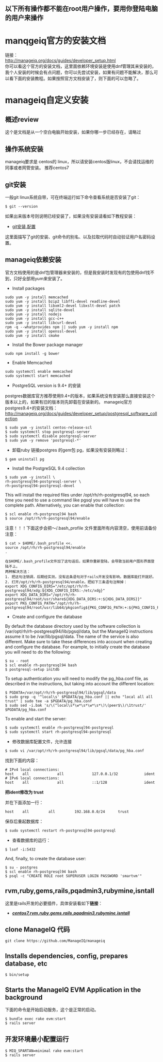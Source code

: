 ## 以下所有操作都不能在root用户操作，要用你登陆电脑的用户来操作 ##

# manqgeiq官方的安装文档 #

链接：  
http://manageiq.org/docs/guides/developer_setup.html  
你可以看这个官方的安装文档，这里面依赖环境安装是使用dnf管理其来安装的，我个人安装的时候会有点问题，你可以先尝试安装，如果有问题不能解决，那么可以看下面的安装教程。如果按照官方文档安装了，则下面的可以忽略了。

# manageiq自定义安装 #

## 概述review ##

这个是文档是从一个空白电脑开始安装，如果你哪一步已经存在，请略过

## 操作系统安装 ##

manageiq要求是 centos的 linux，所以请安装centos版linux，不会请找运维的同事或者网管安装。
推荐centos7

## git安装 ##

一般git linux系统自带，可在终端运行如下命令查看系统是否安装了git：
```
$ git --version
```
如果出来版本号则说明已经安装了，如果没有安装请看如下教程安装：  

* [git安装,配置](https://bitbucket.org/yulilong/my_wiki/wiki/git%E5%AE%89%E8%A3%85,%E9%85%8D%E7%BD%AE)  

这里面描写了git的安装、git命令的别名、以及拉取代码时自动验证用户名密码设置。

## manageiq依赖安装 ##

官方文档使用的是dnf包管理器来安装的，但是我安装时发现有的包使用dnf找不到，只好全部用yum来安装了。

* Install packages
```
sudo yum -y install memcached                          
sudo yum -y install bzip2 libffi-devel readline-devel  
sudo yum -y install libxml2-devel libxslt-devel patch  
sudo yum -y install sqlite-devel                       
sudo yum -y install nodejs                             
sudo yum -y install gcc-c++                            
sudo yum -y install libcurl-devel                     
rpm -q --whatprovides npm || sudo yum -y install npm   
sudo yum -y install openssl-devel                     
sudo yum -y install cmake                              
```
* Install the Bower package manager
```
sudo npm install -g bower
```
* Enable Memcached
```
sudo systemctl enable memcached
sudo systemctl start memcached
```
*  PostgreSQL version is 9.4+ 的安装

postgres数据库官方推荐使用9.4+的版本，如果系统没有安装那么直接安装这个版本以上的，如果有旧的版本则先卸载在安装新的。
manageiq官方postgres9.4+的安装文档：  
http://manageiq.org/docs/guides/developer_setup/postgresql_software_collection  

```
$ sudo yum -y install centos-release-scl
$ sudo systemctl stop postgresql-server
$ sudo systemctl disable postgresql-server
$ sudo yum -y remove 'postgresql-*'
```

* 卸载ruby 链接postgres 的gem包 pg，如果没有安装则略过：
```
$ gem uninstall pg
```

* Install the PostgreSQL 9.4 collection

```
$ sudo yum -y install \
rh-postgresql94-postgresql-server \
rh-postgresql94-postgresql-devel
```
This will install the required files under /opt/rh/rh-postgresql94, so each time you need to use a command like pgsql you will have to use the complete path. Alternatively, you can enable that collection:  
```
$ scl enable rh-postgresql94 bash
$ source /opt/rh/rh-postgresql94/enable
```
注意！！！下面这步会把～/.bash_profile 文件里面所有内容清空，使用前请备份注意：
```
$ cat > $HOME/.bash_profile <<.
source /opt/rh/rh-postgresql94/enable
.
```

```
在$HOME/.bash_profile文件加了这句话后，如果你重新登陆，会导致当前用户图形界面登陆不上。
两种解决方法：
1. 把这句注销调，后期经实测，没有这条语句对于rails开发没有影响，数据库能打开就好。
2. 打开/opt/rh/rh-postgresql94/enable，把如下三条语句注释掉：
export XDG_CONFIG_DIRS="/etc/opt/rh/rh-postgresql94/xdg:${XDG_CONFIG_DIRS:-/etc/xdg}"
export XDG_DATA_DIRS="/opt/rh/rh-postgresql94/root/usr/share${XDG_DATA_DIRS:+:${XDG_DATA_DIRS}}"
export PKG_CONFIG_PATH="/opt/rh/rh-postgresql94/root/usr/lib64/pkgconfig${PKG_CONFIG_PATH:+:${PKG_CONFIG_PATH}}"

```

* Create and configure the database  

By default the database directory used by the software collection is /var/opt/rh/rh-postgresql94/lib/pgsql/data, but the ManageIQ instructions assume it to be /var/lib/pgsql/data. The name of the service is also different. Make sure to take these differences into account when creating and configure the database. For example, to initially create the database you will need to do the following:  
```
$ su - root
$ scl enable rh-postgresql94 bash
$ postgresql-setup initdb
```
To setup authentication you will need to modify the pg_hba.conf file, as described in the instructions, but taking into account the different location:  
```
$ PGDATA=/var/opt/rh/rh-postgresql94/lib/pgsql/data
$ sudo grep -q '^local\s' $PGDATA/pg_hba.conf || echo "local all all trust" | sudo tee -a $PGDATA/pg_hba.conf
$ sudo sed -i.bak 's/\(^local\s*\w*\s*\w*\s*\)\(peer$\)/\1trust/' $PGDATA/pg_hba.conf
```
To enable and start the server:
```
$ sudo systemctl enable rh-postgresql94-postgresql
$ sudo systemctl start rh-postgresql94-postgresql
```
* 修改数据库配置文件，允许连接  
```
$ sudo vi /var/opt/rh/rh-postgresql94/lib/pgsql/data/pg_hba.conf
```
找到下面的内容：
```
# IPv4 local connections:
host    all             all             127.0.0.1/32            ident
# IPv6 local connections:
host    all             all             ::1/128                 ident
```
**把ident修改为 trust** 

并在下面添加一行：
```
host	all 		all 		192.168.0.0/24 		trust
```

保存后重起数据库：
```
$ sudo systemctl restart rh-postgresql94-postgresql
```
* 查看数据库的运行：
```
$ lsof -i:5432
```

And, finally, to create the database user:  
```
$ su - postgres
$ scl enable rh-postgresql94 bash
$ psql -c "CREATE ROLE root SUPERUSER LOGIN PASSWORD 'smartvm'"
```

## rvm,ruby,gems,rails,pqadmin3,rubymine,isntall ##  
这里是rails开发的必要插件，具体安装看如下**链接**：  

* [***centos7,rvm,ruby,gems,rails,pqadmin3,rubymine,isntall***](https://bitbucket.org/yulilong/my_wiki/wiki/centos7,rvm,ruby,gems,rails,pqadmin3,rubymine,isntall)


## clone ManageIQ 代码 ##

```
git clone https://github.com/ManageIQ/manageiq
```

## Installs dependencies, config, prepares database, etc ##

```
$ bin/setup
```

## Starts the ManageIQ EVM Application in the background ##
下面的命令是开始启动服务，这个是正常的启动。  
```
$ bundle exec rake evm:start
$ rails server
```
## 开发环境最小配置运行 ##

```
$ MIQ_SPARTAN=minimal rake evm:start
$ rails server
```